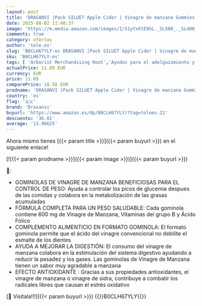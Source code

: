 ```yaml
---
layout: post
title: 'DRASANVI |Pack SILUET Apple Cider | Vinagre de manzana Gummies | Gominolas Favorecen la digestión | Efecto prebiótico | Perder grasa | Control de peso | Sabor manzana| 2 Botes 80 Gominolas=40 días'
date: 2025-08-02 11:48:37
image: 'https://m.media-amazon.com/images/I/51yYxXtE9hL._SL500_._SL400_.jpg'
comments: true
category: ofertas
author: 'tole.es'
slug: 'B0CLH67YLY-es DRASANVI |Pack SILUET Apple Cider | Vinagre de manzana...'
sku: 'B0CLH67YLY-es'
tags: [ 'Arborist Merchandising Root','Ayudas para el adelgazamiento y la pérdida de peso en medicamentos, remedios y suplementos dietéticos','Dieta y nutrición en medicamentos, remedios y suplementos dietéticos','Hub de Salud','Salud y cuidado personal','Self Service','Special Features Stores','Vitamins and Minerals','apple','d1f558da-03d3-4105-8a50-454423a601fb_0','d1f558da-03d3-4105-8a50-454423a601fb_5501','drasanvi','🇪🇸', ]
actualPrice: 11.89 EUR
currency: EUR
price: 11.89
comparePrice: 18.58 EUR
prodname: 'DRASANVI |Pack SILUET Apple Cider | Vinagre de manzana Gummies | Gominolas Favorecen la digestión | Efecto prebiótico | Perder grasa | Control de peso | Sabor manzana| 2 Botes 80 Gominolas=40 días'
country: 'es'
flag: '🇪🇸'
brand: 'Drasanvi'
buyurl: 'https://www.amazon.es/dp/B0CLH67YLY/?tag=tolees-21'
descuento: '36.01'
average: '13.96625'
---
```


Ahora mismo tienes [{{< param title >}}]({{< param buyurl >}}) en el siguiente enlace!

[![{{< param prodname >}}]({{< param image >}})]({{< param buyurl >}})

🔎:

- GOMINOLAS DE VINAGRE DE MANZANA BENEFICIOSAS PARA EL CONTROL DE PESO: Ayuda a controlar los picos de glucemia despues de las comidas y colabora en la metabolización de las grasas acumuladas
- FÓRMULA COMPLETA PARA UN PESO SALUDABLE: Cada gominola contiene 600 mg de Vinagre de Manzana, Vitaminas del grupo B y Ácido Fólico
- COMPLEMENTO ALIMENTICIO EN FORMATO GOMINOLA: El formato gominola permite que el ácido del vinagre convencional no debilite el esmalte de los dientes
- AYUDA A MEJORAR LA DIGESTIÓN: El consumo del vinagre de manzana colabora en la estimulación del sistema digestivo ayudando a reducir la pesadez y los gases. Las gominolas de Vinagre de Manzana tienen un sabor muy agradable a manzana
- EFECTO ANTIOXIDANTE : Gracias a sus propiedades antioxidantes, el vinagre de manzana o vinagre de sidra, contribuye a combatir los radicales libres que causan el estrés oxidativo

[🛒 Visítala!!!]({{< param buyurl >}})
{{<world>}}B0CLH67YLY{{</world>}}

